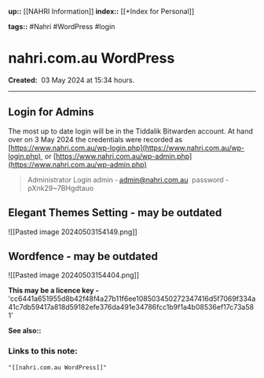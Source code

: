 **up::** [[NAHRI Information]]
**index::** [[+Index for Personal]]

**tags::** #Nahri #WordPress #login 
# nahri.com.au WordPress

**Created:**  03 May 2024 at  15:34 hours.
___
## Login for Admins
The most up to date login will be in the Tiddalik Bitwarden account.
At hand over on 3 May 2024 the credentials were recorded as 
[https://www.nahri.com.au/wp-login.php](https://www.nahri.com.au/wp-login.php) 
or
[https://www.nahri.com.au/wp-admin.php](https://www.nahri.com.au/wp-admin.php)

> Administrator Login
> admin - admin@nahri.com.au 
> password - pXnk29~7BHgdtauo

## Elegant Themes Setting - may be outdated

![[Pasted image 20240503154149.png]]

## Wordfence - may be outdated

![[Pasted image 20240503154404.png]]

**This may be a licence key -** 'cc6441a651955d8b42f48f4a27b11f6ee108503450272347416d5f7069f334a41c7db59417a818d59182efe376da491e34786fcc1b9f1a4b08536ef17c73a581'

**See also::** 

### Links to this note:
```query
"[[nahri.com.au WordPress]]"
```

